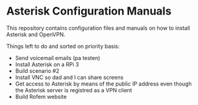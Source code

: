 # Asterisk Configuration Manuals
This repository contains configuration files and manuals on how to install Asterisk and OpenVPN.

Things left to do and sorted on priority basis:
- Send voicemail emails (pa testen)
- Install Asterisk on a RPi 3
- Build scenario #2
- Install VNC so dad and I can share screens 
- Get access to Asterisk by means of the public IP address even though the Asterisk server is registred as a VPN client
- Build Rofem website
